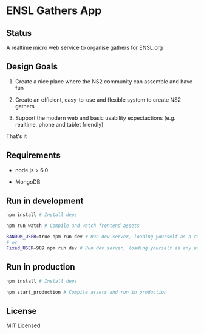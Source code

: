 # ENSL Gathers App

## Status

A realtime micro web service to organise gathers for ENSL.org

## Design Goals

1) Create a nice place where the NS2 community can assemble and have fun

2) Create an efficient, easy-to-use and flexible system to create NS2 gathers

3) Support the modern web and basic usability expectactions (e.g. realtime, phone and tablet friendly)

That's it

## Requirements

- node.js > 6.0

- MongoDB

## Run in development

```bash
npm install # Install deps

npm run watch # Compile and watch frontend assets

RANDOM_USER=true npm run dev # Run dev server, loading yourself as a random user
# or
Fixed_USER=989 npm run dev # Run dev server, loading yourself as any user with the specified id
```

## Run in production

```bash
npm install # Install deps

npm start_production # Compile assets and run in production
```

## License

MIT Licensed
